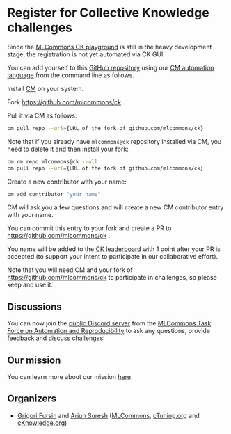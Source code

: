 ﻿# Register for Collective Knowledge challenges

Since the [MLCommons CK playground](https://access.cKnowledge.org) 
is still in the heavy development stage, the registration is not yet automated via CK GUI.

You can add yourself to this [GitHub repository](https://github.com/mlcommons/ck/tree/master/cm-mlops/contributor)
using our [CM automation language](https://doi.org/10.5281/zenodo.8105339) from the command line as follows.

Install [CM](../docs/installation.md) on your system.

Fork https://github.com/mlcommons/ck .

Pull it via CM as follows:

```bash
cm pull repo --url={URL of the fork of github.com/mlcommons/ck}
```

Note that if you already have `mlcommons@ck` repository installed via CM, 
you need to delete it and then install your fork:
```bash
cm rm repo mlcommons@ck --all
cm pull repo --url={URL of the fork of github.com/mlcommons/ck}
```
Create a new contributor with your name:
```bash
cm add contributor "your name"
```

CM will ask you a few questions and will create a new CM contributor entry with your name.

You can commit this entry to your fork and create a PR to https://github.com/mlcommons/ck .

You name will be added to the [CK leaderboard](https://access.cknowledge.org/playground)
with 1 point after your PR is accepted (to support your intent to participate in our collaborative effort).

Note that you will need CM and your fork of https://github.com/mlcommons/ck to participate in challenges, 
so please keep and use it.

## Discussions

You can now join the [public Discord server](https://discord.gg/JjWNWXKxwT) 
from the [MLCommons Task Force on Automation and Reproducibility](../docs/taskforce.md) 
to ask any questions, provide feedback and discuss challenges!

## Our mission

You can learn more about our mission [here](https://doi.org/10.5281/zenodo.8105339).

## Organizers

* [Grigori Fursin](https://cKnowledge.org/gfursin) and [Arjun Suresh](https://www.linkedin.com/in/arjunsuresh) 
  ([MLCommons](https://mlcommons.org), [cTuning.org](https://cTuning.org) and [cKnowledge.org](https://cKnowledge.org))
